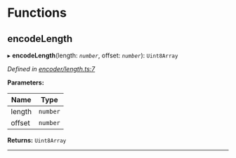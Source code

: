 

# Functions

<a id="encodelength"></a>

##  encodeLength

▸ **encodeLength**(length: *`number`*, offset: *`number`*): `Uint8Array`

*Defined in [encoder/length.ts:7](https://github.com/polkadot-js/common/blob/9a3468d/packages/util-rlp/src/encoder/length.ts#L7)*

**Parameters:**

| Name | Type |
| ------ | ------ |
| length | `number` |
| offset | `number` |

**Returns:** `Uint8Array`

___

